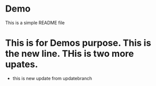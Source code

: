 # Demo

This is a simple README file

# This is for Demos purpose. This is the new line. THis is two more upates.


* this is new update from updatebranch
